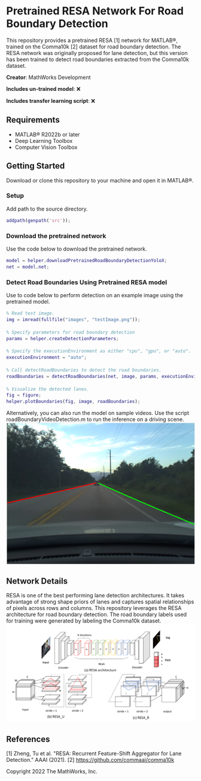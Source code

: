 # Pretrained RESA Network For Road Boundary Detection

This repository provides a pretrained RESA [1] network for MATLAB®, trained on the Comma10k [2] dataset for road boundary detection. The RESA network was originally proposed for lane detection, but this version has been trained to detect road boundaries extracted from the Comma10k dataset.

**Creator**: MathWorks Development

**Includes un-trained model**: :x:  

**Includes transfer learning script**: :x:  


## Requirements
- MATLAB® R2022b or later
- Deep Learning Toolbox
- Computer Vision Toolbox


## Getting Started
Download or clone this repository to your machine and open it in MATLAB®.

### Setup
Add path to the source directory.

```matlab
addpath(genpath('src'));
```

### Download the pretrained network
Use the code below to download the pretrained network.

```matlab
model = helper.downloadPretrainedRoadBoundaryDetectionYoloX;
net = model.net;
```

### Detect Road Boundaries Using Pretrained RESA model
Use to code below to perform detection on an example image using the pretrained model.

```matlab
% Read test image.
img = imread(fullfile("images", "testImage.png"));

% Specify parameters for road boundary detection
params = helper.createDetectionParameters;

% Specify the executionEnvironment as either "cpu", "gpu", or "auto".
executionEnvironment = "auto";

% Call detectRoadBoundaries to detect the road boundaries.
roadBoundaries = detectRoadBoundaries(net, image, params, executionEnvironment);

% Visualize the detected lanes.
fig = figure;
helper.plotBoundaries(fig, image, roadBoundaries);
```
Alternatively, you can also run the model on sample videos. Use the script roadBoundaryVideoDetection.m to run the inference on a driving scene.
![Results](/images/results.png)

## Network Details
RESA is one of the best performing lane detection architectures. It takes advantage of strong shape priors of lanes and captures spatial relationships of pixels across rows and columns. This repository leverages the RESA architecture for road boundary detection. The road boundary labels used for training were generated by labeling the Comma10k dataset.
![RESA architecture](/images/resa.png)

## References
[1] Zheng, Tu et al. "RESA: Recurrent Feature-Shift Aggregator for Lane Detection." AAAI (2021).
[2] https://github.com/commaai/comma10k

Copyright 2022 The MathWorks, Inc.
